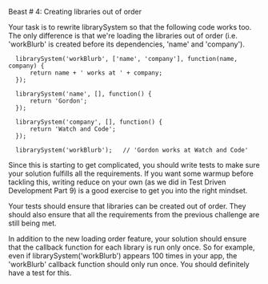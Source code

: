 Beast # 4: Creating libraries out of order

Your task is to rewrite librarySystem so that the following code works too. The only difference is that we're loading the libraries out of order (i.e. 'workBlurb' is created before its dependencies, 'name' and 'company').


      librarySystem('workBlurb', ['name', 'company'], function(name, company) { 
          return name + ' works at ' + company; 
      });

      librarySystem('name', [], function() { 
          return 'Gordon'; 
      });

      librarySystem('company', [], function() { 
          return 'Watch and Code'; 
      });

      librarySystem('workBlurb');   // 'Gordon works at Watch and Code' 


Since this is starting to get complicated, you should write tests to make sure your solution fulfills all the requirements. If you want some warmup before tackling this, writing reduce on your own (as we did in Test Driven Development Part 9) is a good exercise to get you into the right mindset.

Your tests should ensure that libraries can be created out of order. They should also ensure that all the requirements from the previous challenge are still being met.

In addition to the new loading order feature, your solution should ensure that the callback function for each library is run only once. So for example, even if librarySystem('workBlurb') appears 100 times in your app, the 'workBlurb' callback function should only run once. You should definitely have a test for this.
